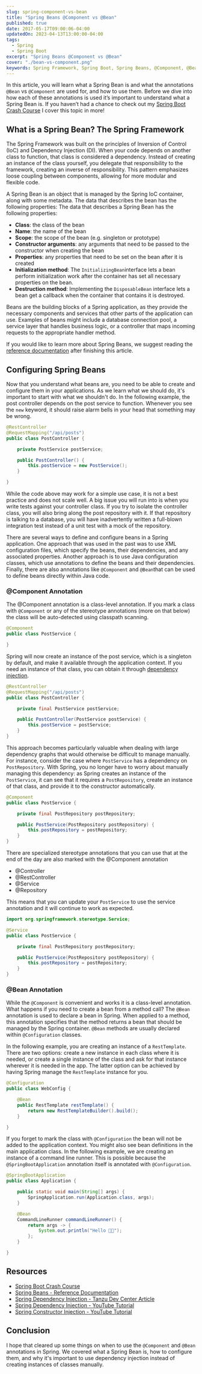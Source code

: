 ```yaml
---
slug: spring-component-vs-bean
title: "Spring Beans @Component vs @Bean"
published: true
date: 2017-05-17T09:00:06-04:00
updatedOn: 2023-04-13T13:00:00-04:00
tags:
  - Spring
  - Spring Boot
excerpt: "Spring Beans @Component vs @Bean"
cover: "./bean-vs-component.png"
keywords: Spring Framework, Spring Boot, Spring Beans, @Component, @Bean
---
```


In this article, you will learn what a Spring Bean is and what the annotations `@Bean` vs `@Component` are used for, and how to use them. Before we dive into how each of these annotations is used it’s important to understand what a Spring Bean is. If you haven’t had a chance to check out my [Spring Boot Crash Course](https://www.danvega.dev/blog/2023/03/09/spring-boot-crash-course/) I cover this topic in more!

## What is a Spring Bean? The Spring Framework

The Spring Framework was built on the principles of Inversion of Control (IoC) and Dependency Injection (DI). When your code depends on another class to function, that class is considered a dependency. Instead of creating an instance of the class yourself, you delegate that responsibility to the framework, creating an inverse of responsibility. This pattern emphasizes loose coupling between components, allowing for more modular and flexible code.

A Spring Bean is an object that is managed by the Spring IoC container, along with some metadata. The data that describes the bean has the following properties: The data that describes a Spring Bean has the following properties:

- **Class**: the class of the bean
- **Name**: the name of the bean
- **Scope**: the scope of the bean (e.g. singleton or prototype)
- **Constructor arguments**: any arguments that need to be passed to the constructor when creating the bean
- **Properties**: any properties that need to be set on the bean after it is created
- **Initialization method**: The `InitializingBean`interface lets a bean perform initialization work after the container has set all necessary properties on the bean.
- **Destruction method**: Implementing the `DisposableBean` interface lets a bean get a callback when the container that contains it is destroyed.

Beans are the building blocks of a Spring application, as they provide the necessary components and services that other parts of the application can use. Examples of beans might include a database connection pool, a service layer that handles business logic, or a controller that maps incoming requests to the appropriate handler method.

If you would like to learn more about Spring Beans, we suggest reading the [reference documentation](https://docs.spring.io/spring-framework/docs/current/reference/html/core.html#beans-definition) after finishing this article.

## Configuring Spring Beans

Now that you understand what beans are, you need to be able to create and configure them in your applications. As we learn what we should do, it's important to start with what we shouldn't do. In the following example, the post controller depends on the post service to function. Whenever you see the `new` keyword, it should raise alarm bells in your head that something may be wrong.

```java
@RestController
@RequestMapping("/api/posts")
public class PostController {

    private PostService postService;

    public PostController() {
        this.postService = new PostService();
    }

}
```

While the code above may work for a simple use case, it is not a best practice and does not scale well. A big issue you will run into is when you write tests against your controller class. If you try to isolate the controller class, you will also bring along the post repository with it. If that repository is talking to a database, you will have inadvertently written a full-blown integration test instead of a unit test with a mock of the repository.

There are several ways to define and configure beans in a Spring application. One approach that was used in the past was to use XML configuration files, which specify the beans, their dependencies, and any associated properties. Another approach is to use Java configuration classes, which use annotations to define the beans and their dependencies. Finally, there are also annotations like `@Component` and `@Bean`that can be used to define beans directly within Java code.

### @Component Annotation

The @Component annotation is a class-level annotation. If you mark a class with `@Component` or any of the stereotype annotations (more on that below) the class will be auto-detected using classpath scanning.

```java
@Component
public class PostService {

}
```

Spring will now create an instance of the post service, which is a singleton by default, and make it available through the application context. If you need an instance of that class, you can obtain it through [dependency injection](https://tanzu.vmware.com/developer/guides/dependency-injection/).

```java
@RestController
@RequestMapping("/api/posts")
public class PostController {

    private final PostService postService;

    public PostController(PostService postService) {
        this.postService = postService;
    }
}
```

This approach becomes particularly valuable when dealing with large dependency graphs that would otherwise be difficult to manage manually. For instance, consider the case where `PostService` has a dependency on `PostRepository`. With Spring, you no longer have to worry about manually managing this dependency: as Spring creates an instance of the `PostService`, it can see that it requires a `PostRepository`, create an instance of that class, and provide it to the constructor automatically.

```java
@Component
public class PostService {

    private final PostRepository postRepository;

    public PostService(PostRepository postRepository) {
        this.postRepository = postRepository;
    }
}
```

There are specialized stereotype annotations that you can use that at the end of the day are also marked with the @Component annotation

- @Controller
- @RestController
- @Service
- @Repository

This means that you can update your `PostService` to use the service annotation and it will continue to work as expected.

```java
import org.springframework.stereotype.Service;

@Service
public class PostService {

    private final PostRepository postRepository;

    public PostService(PostRepository postRepository) {
        this.postRepository = postRepository;
    }
}
```

### @Bean Annotation

While the `@Component` is convenient and works it is a class-level annotation. What happens if you need to create a bean from a method call? The `@Bean` annotation is used to declare a bean in Spring. When applied to a method, this annotation specifies that the method returns a bean that should be managed by the Spring container. `@Bean` methods are usually declared within `@Configuration` classes.

In the following example, you are creating an instance of a `RestTemplate`. There are two options: create a new instance in each class where it is needed, or create a single instance of the class and ask for that instance wherever it is needed in the app. The latter option can be achieved by having Spring manage the `RestTemplate` instance for you.

```java
@Configuration
public class WebConfig {

    @Bean
    public RestTemplate restTemplate() {
        return new RestTemplateBuilder().build();
    }

}
```

If you forget to mark the class with `@Configuration` the bean will not be added to the application context. You might also see bean definitions in the main application class. In the following example, we are creating an instance of a command line runner. This is possible because the `@SpringBootApplication` annotation itself is annotated with `@Configuration`.

```java
@SpringBootApplication
public class Application {

	public static void main(String[] args) {
		SpringApplication.run(Application.class, args);
	}

	@Bean
	CommandLineRunner commandLineRunner() {
		return args -> {
			System.out.println("Hello 👋🏻");
		};
	}

}
```

## Resources

- [Spring Boot Crash Course](https://www.danvega.dev/blog/2023/03/09/spring-boot-crash-course/)
- [Spring Beans - Reference Documentation](https://docs.spring.io/spring-framework/docs/current/reference/html/core.html#beans-definition)
- [Spring Dependency Injection - Tanzu Dev Center Article](https://tanzu.vmware.com/developer/guides/dependency-injection/)
- [Spring Dependency Injection - YouTube Tutorial](https://youtu.be/TBlB2_4_Sqo)
- [Spring Constructor Injection - YouTube Tutorial](https://youtu.be/aX-bgylmprA)

## Conclusion

I hope that cleared up some things on when to use the `@Component` and `@Bean` annotations in Spring. We covered what a Spring Bean is, how to configure them, and why it's important to use dependency injection instead of creating instances of classes manually.

